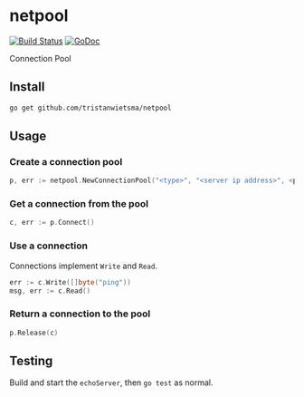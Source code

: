# netpool

[![Build Status](https://travis-ci.org/tristanwietsma/netpool.svg?branch=master)](https://travis-ci.org/tristanwietsma/netpool) [![GoDoc](https://godoc.org/github.com/tristanwietsma/netpool?status.svg)](http://godoc.org/github.com/tristanwietsma/netpool)

Connection Pool

## Install

```bash
go get github.com/tristanwietsma/netpool
```

## Usage

### Create a connection pool

```go
p, err := netpool.NewConnectionPool("<type>", "<server ip address>", <pool size>)
```

### Get a connection from the pool

```go
c, err := p.Connect()
```

### Use a connection

Connections implement `Write` and `Read`.

```go
err := c.Write([]byte("ping"))
msg, err := c.Read()
```

### Return a connection to the pool

```go
p.Release(c)
```

## Testing

Build and start the `echoServer`, then `go test` as normal.
